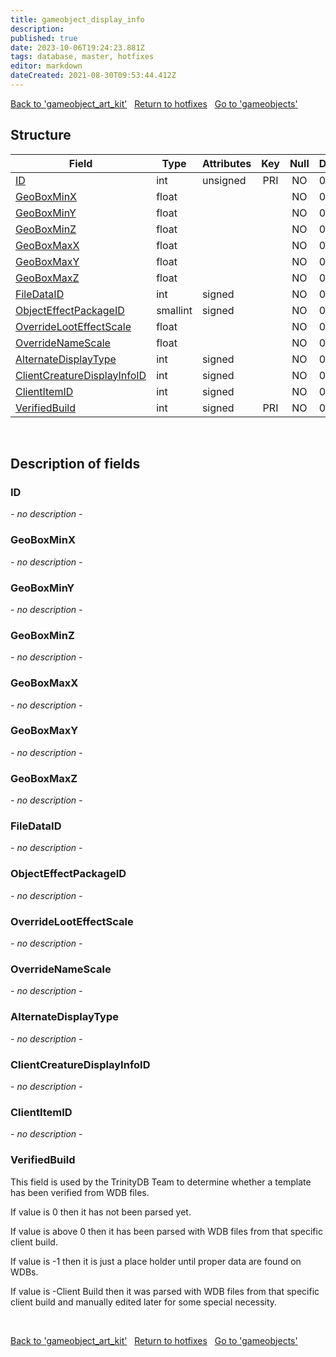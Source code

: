 ```yaml
---
title: gameobject_display_info
description: 
published: true
date: 2023-10-06T19:24:23.881Z
tags: database, master, hotfixes
editor: markdown
dateCreated: 2021-08-30T09:53:44.412Z
---
```


<a href="https://trinitycore.info/en/database/master/hotfixes/gameobject_art_kit" class="mt-5 v-btn v-btn--depressed v-btn--flat v-btn--outlined theme--light v-size--default darkblue--text text--lighten-3"><span class="v-btn__content"><i aria-hidden="true" class="v-icon notranslate v-icon--left mdi mdi-arrow-left theme--light"></i><span>Back to 'gameobject_art_kit'</span></span></a>&nbsp;&nbsp;&nbsp;<a href="https://trinitycore.info/en/database/master/hotfixes/home" class="mt-5 v-btn v-btn--depressed v-btn--flat v-btn--outlined theme--light v-size--default darkblue--text text--lighten-3"><span class="v-btn__content"><i aria-hidden="true" class="v-icon notranslate v-icon--left mdi mdi-home-outline theme--light"></i><span>Return to hotfixes</span></span></a>&nbsp;&nbsp;&nbsp;<a href="https://trinitycore.info/en/database/master/hotfixes/gameobjects" class="mt-5 v-btn v-btn--depressed v-btn--flat v-btn--outlined theme--light v-size--default darkblue--text text--lighten-3"><span class="v-btn__content"><span>Go to 'gameobjects'</span><i aria-hidden="true" class="v-icon notranslate v-icon--right mdi mdi-arrow-right theme--light"></i></span></a>

## Structure

| Field | Type | Attributes | Key | Null | Default | Extra | Comment |
| --- | --- | --- | :---: | :---: | --- | --- | --- |
| [ID](#id-alt) | int | unsigned | PRI | NO | 0 |  |  |
| [GeoBoxMinX](#geoboxminx) | float |  |  | NO | 0 |  |  |
| [GeoBoxMinY](#geoboxminy) | float |  |  | NO | 0 |  |  |
| [GeoBoxMinZ](#geoboxminz) | float |  |  | NO | 0 |  |  |
| [GeoBoxMaxX](#geoboxmaxx) | float |  |  | NO | 0 |  |  |
| [GeoBoxMaxY](#geoboxmaxy) | float |  |  | NO | 0 |  |  |
| [GeoBoxMaxZ](#geoboxmaxz) | float |  |  | NO | 0 |  |  |
| [FileDataID](#filedataid) | int | signed |  | NO | 0 |  |  |
| [ObjectEffectPackageID](#objecteffectpackageid) | smallint | signed |  | NO | 0 |  |  |
| [OverrideLootEffectScale](#overridelooteffectscale) | float |  |  | NO | 0 |  |  |
| [OverrideNameScale](#overridenamescale) | float |  |  | NO | 0 |  |  |
| [AlternateDisplayType](#alternatedisplaytype) | int | signed |  | NO | 0 |  |  |
| [ClientCreatureDisplayInfoID](#clientcreaturedisplayinfoid) | int | signed |  | NO | 0 |  |  |
| [ClientItemID](#clientitemid) | int | signed |  | NO | 0 |  |  |
| [VerifiedBuild](#verifiedbuild) | int | signed | PRI | NO | 0 |  |  |
&nbsp;
## Description of fields

### ID <!-- {#id-alt} -->
*- no description -*
&nbsp;

### GeoBoxMinX
*- no description -*
&nbsp;

### GeoBoxMinY
*- no description -*
&nbsp;

### GeoBoxMinZ
*- no description -*
&nbsp;

### GeoBoxMaxX
*- no description -*
&nbsp;

### GeoBoxMaxY
*- no description -*
&nbsp;

### GeoBoxMaxZ
*- no description -*
&nbsp;

### FileDataID
*- no description -*
&nbsp;

### ObjectEffectPackageID
*- no description -*
&nbsp;

### OverrideLootEffectScale
*- no description -*
&nbsp;

### OverrideNameScale
*- no description -*
&nbsp;

### AlternateDisplayType
*- no description -*
&nbsp;

### ClientCreatureDisplayInfoID
*- no description -*
&nbsp;

### ClientItemID
*- no description -*
&nbsp;

### VerifiedBuild
This field is used by the TrinityDB Team to determine whether a template has been verified from WDB files.

If value is 0 then it has not been parsed yet.

If value is above 0 then it has been parsed with WDB files from that specific client build.

If value is -1 then it is just a place holder until proper data are found on WDBs.

If value is -Client Build then it was parsed with WDB files from that specific client build and manually edited later for some special necessity.

&nbsp;

<a href="https://trinitycore.info/en/database/master/hotfixes/gameobject_art_kit" class="mt-5 v-btn v-btn--depressed v-btn--flat v-btn--outlined theme--light v-size--default darkblue--text text--lighten-3"><span class="v-btn__content"><i aria-hidden="true" class="v-icon notranslate v-icon--left mdi mdi-arrow-left theme--light"></i><span>Back to 'gameobject_art_kit'</span></span></a>&nbsp;&nbsp;&nbsp;<a href="https://trinitycore.info/en/database/master/hotfixes/home" class="mt-5 v-btn v-btn--depressed v-btn--flat v-btn--outlined theme--light v-size--default darkblue--text text--lighten-3"><span class="v-btn__content"><i aria-hidden="true" class="v-icon notranslate v-icon--left mdi mdi-home-outline theme--light"></i><span>Return to hotfixes</span></span></a>&nbsp;&nbsp;&nbsp;<a href="https://trinitycore.info/en/database/master/hotfixes/gameobjects" class="mt-5 v-btn v-btn--depressed v-btn--flat v-btn--outlined theme--light v-size--default darkblue--text text--lighten-3"><span class="v-btn__content"><span>Go to 'gameobjects'</span><i aria-hidden="true" class="v-icon notranslate v-icon--right mdi mdi-arrow-right theme--light"></i></span></a>
